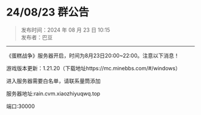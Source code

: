 # 24/08/23 群公告

> 发布时间：2024 年 08 月 23 日 10:15  
  发布者：巴豆

---

《蛋糕战争》服务器开启，时间为8月23日20:00~22:00。注意以下消息！

游戏版本更新：1.21.20（下载地址https://mc.minebbs.com/#/windows）

进入服务器需要白名单，请联系量筒添加

服务器地址:rain.cvm.xiaozhiyuqwq.top

端口:30000
